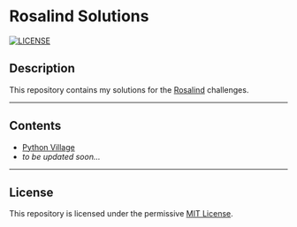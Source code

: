 # Rosalind Solutions

[![LICENSE](https://img.shields.io/badge/License-MIT-red.svg)](https://github.com/uabua/rosalind#License "Project's LICENSE section")

## Description

This repository contains my solutions for the [Rosalind](http://rosalind.info) challenges.

---

## Contents

* [Python Village](https://github.com/uabua/rosalind/tree/master/python-village)
* *to be updated soon...*

---

## License

This repository is licensed under the permissive [MIT License](https://github.com/uabua/rosalind/blob/master/LICENSE).
